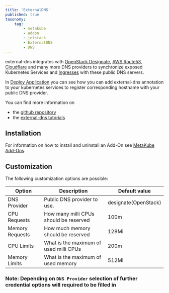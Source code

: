```yaml
---
title: 'ExternalDNS'
published: true
taxonomy:
    tag:
        - metakube
        - addon
        - jetstack
        - ExternalDNS
        - DNS
---
```


 external-dns integrates with [OpenStack Designate](https://docs.openstack.org/designate/latest/), [AWS Route53](https://aws.amazon.com/route53), [Cloudflare](https://www.cloudflare.com/dns/) and many more DNS providers to synchronize exposed Kubernetes Services and [Ingresses](https://kubernetes.io/docs/concepts/services-networking/ingress/) with these public DNS servers.

 In [Deploy Application](../../04.tutorials/16.deploy-an-application/default.en.md) you can see how you can add external-dns annotation to your kubernetes services to register
corresponding hostname with your public DNS provider.

 You can find more information on

* the [github repository](https://github.com/kubernetes-incubator/external-dns)
* the [external-dns tutorials](https://github.com/kubernetes-incubator/external-dns/blob/master/docs/tutorials)

## Installation

 For information on how to install and uninstall an Add-On see [MetaKube Add-Ons](../default.en.md).

## Customization

  The following customization options are possible:

  | Option | Description | Default value |
  | ------ | ----------- | ------------- |
  | DNS Provider | Public DNS provider to use. | designate(OpenStack) |
  | CPU Requests | How many milli CPUs should be reserved | 100m |
  | Memory Requests | How much memory should be reserved | 128Mi |
  | CPU Limits | What is the maximum of used milli CPUs | 200m |
  | Memory Limits | What is the maximum of used memory | 512Mi |

### Note: Depending on `DNS Provider` selection of further credential options will required to be filled in
